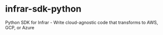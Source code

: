 # infrar-sdk-python
Python SDK for Infrar - Write cloud-agnostic code that transforms to AWS, GCP, or Azure
